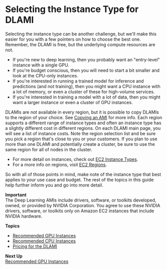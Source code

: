 # Selecting the Instance Type for DLAMI<a name="instance-select"></a>

 Selecting the instance type can be another challenge, but we'll make this easier for you with a few pointers on how to choose the best one\. Remember, the DLAMI is free, but the underlying compute resources are not\. 
+  If you're new to deep learning, then you probably want an "entry\-level" instance with a single GPU\.
+  If you're budget conscious, then you will need to start a bit smaller and look at the CPU\-only instances\. 
+  If you're interested in running a trained model for inference and predictions \(and not training\), then you might want a CPU instance with a lot of memory, or even a cluster of these for high\-volume services\. 
+  If you're interested in training a model with a lot of data, then you might want a larger instance or even a cluster of GPU instances\. 

 DLAMIs are not available in every region, but it is possible to copy DLAMIs to the region of your choice\. See [Copying an AMI](http://docs.aws.amazon.com/AWSEC2/latest/UserGuide/CopyingAMIs.html) for more info\. Each region supports a different range of instance types and often an instance type has a slightly different cost in different regions\. On each DLAMI main page, you will see a list of instance costs\. Note the region selection list and be sure you pick a region that's close to you or your customers\. If you plan to use more than one DLAMI and potentially create a cluster, be sure to use the same region for all of nodes in the cluster\. 
+ For more detail on instances, check out [EC2 Instance Types](https://aws.amazon.com/ec2/instance-types/)\.
+ For a more info on regions, visit [EC2 Regions](http://docs.aws.amazon.com/general/latest/gr/rande.html#ec2_region)\.

So with all of those points in mind, make note of the instance type that best applies to your use case and budget\. The rest of the topics in this guide help further inform you and go into more detail\. 

**Important**  
The Deep Learning AMIs include drivers, software, or toolkits developed, owned, or provided by NVIDIA Corporation\. You agree to use these NVIDIA drivers, software, or toolkits only on Amazon EC2 instances that include NVIDIA hardware\.

**Topics**
+ [Recommended GPU Instances](gpu.md)
+ [Recommended CPU Instances](cpu.md)
+ [Pricing for the DLAMI](pricing.md)

**Next Up**  
[Recommended GPU Instances](gpu.md)